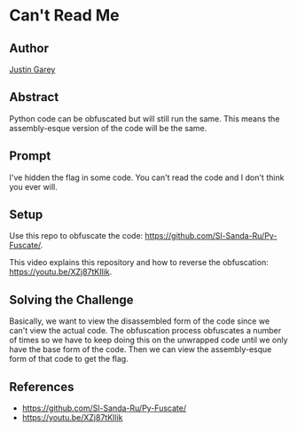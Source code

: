 # Can't Read Me

## Author

[Justin Garey](https://github.com/Justin-Garey)

## Abstract

Python code can be obfuscated but will still run the same. This means the assembly-esque version of the code will be the same.

## Prompt

I've hidden the flag in some code. You can't read the code and I don't think you ever will.

## Setup

Use this repo to obfuscate the code: https://github.com/Sl-Sanda-Ru/Py-Fuscate/.

This video explains this repository and how to reverse the obfuscation: https://youtu.be/XZj87tKIlik.

## Solving the Challenge

Basically, we want to view the disassembled form of the code since we can't view the actual code. The obfuscation process obfuscates a number of times so we have to keep doing this on the unwrapped code until we only have the base form of the code. Then we can view the assembly-esque form of that code to get the flag.

## References

- https://github.com/Sl-Sanda-Ru/Py-Fuscate/
- https://youtu.be/XZj87tKIlik
